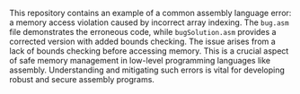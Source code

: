 This repository contains an example of a common assembly language error: a memory access violation caused by incorrect array indexing. The `bug.asm` file demonstrates the erroneous code, while `bugSolution.asm` provides a corrected version with added bounds checking.  The issue arises from a lack of bounds checking before accessing memory. This is a crucial aspect of safe memory management in low-level programming languages like assembly.  Understanding and mitigating such errors is vital for developing robust and secure assembly programs.